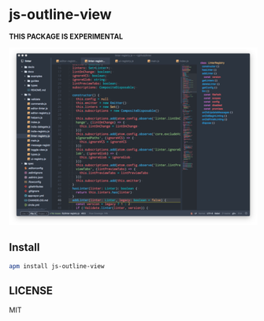 # js-outline-view

**THIS PACKAGE IS EXPERIMENTAL**

![image1](./screenshots/image1.png)

## Install

```bash
apm install js-outline-view
```

## LICENSE

MIT
